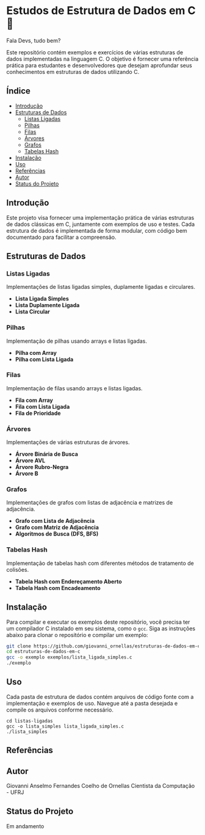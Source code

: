 # Estudos de Estrutura de Dados em C 🎲

Fala Devs, tudo bem?

Este repositório contém exemplos e exercícios de várias estruturas de dados implementadas na linguagem C. O objetivo é fornecer uma referência prática para estudantes e desenvolvedores que desejam aprofundar seus conhecimentos em estruturas de dados utilizando C.

## Índice

- [Introdução](#introdução)
- [Estruturas de Dados](#estruturas-de-dados)
  - [Listas Ligadas](#listas-ligadas)
  - [Pilhas](#pilhas)
  - [Filas](#filas)
  - [Árvores](#árvores)
  - [Grafos](#grafos)
  - [Tabelas Hash](#tabelas-hash)
- [Instalação](#instalação)
- [Uso](#uso)
- [Referências](#referências)
- [Autor](#autores)
- [Status do Projeto](#status-do-projeto)

## Introdução

Este projeto visa fornecer uma implementação prática de várias estruturas de dados clássicas em C, juntamente com exemplos de uso e testes. Cada estrutura de dados é implementada de forma modular, com código bem documentado para facilitar a compreensão.

## Estruturas de Dados

### Listas Ligadas

Implementações de listas ligadas simples, duplamente ligadas e circulares.

- **Lista Ligada Simples**
- **Lista Duplamente Ligada**
- **Lista Circular**

### Pilhas

Implementação de pilhas usando arrays e listas ligadas.

- **Pilha com Array**
- **Pilha com Lista Ligada**

### Filas

Implementação de filas usando arrays e listas ligadas.

- **Fila com Array**
- **Fila com Lista Ligada**
- **Fila de Prioridade**

### Árvores

Implementações de várias estruturas de árvores.

- **Árvore Binária de Busca**
- **Árvore AVL**
- **Árvore Rubro-Negra**
- **Árvore B**

### Grafos

Implementações de grafos com listas de adjacência e matrizes de adjacência.

- **Grafo com Lista de Adjacência**
- **Grafo com Matriz de Adjacência**
- **Algoritmos de Busca (DFS, BFS)**

### Tabelas Hash

Implementação de tabelas hash com diferentes métodos de tratamento de colisões.

- **Tabela Hash com Endereçamento Aberto**
- **Tabela Hash com Encadeamento**

## Instalação

Para compilar e executar os exemplos deste repositório, você precisa ter um compilador C instalado em seu sistema, como o `gcc`. Siga as instruções abaixo para clonar o repositório e compilar um exemplo:

```sh
git clone https://github.com/giovanni_ornellas/estruturas-de-dados-em-c.git
cd estruturas-de-dados-em-c
gcc -o exemplo exemplos/lista_ligada_simples.c
./exemplo
```

## Uso

Cada pasta de estrutura de dados contém arquivos de código fonte com a implementação e exemplos de uso. Navegue até a pasta desejada e compile os arquivos conforme necessário.

```
cd listas-ligadas
gcc -o lista_simples lista_ligada_simples.c
./lista_simples
```

## Referências


## Autor

Giovanni Anselmo Fernandes Coelho de Ornellas
Cientista da Computação - UFRJ

## Status do Projeto

Em andamento
